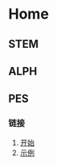 # Home

## STEM

## ALPH

## PES

### 链接 

1. [开始](_posts/2022-8-7-start.md) 
2. [示例](_posts/2022-8-7-example.md) 